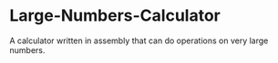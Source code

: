 # Large-Numbers-Calculator
A calculator written in assembly that can do operations on very large numbers.
